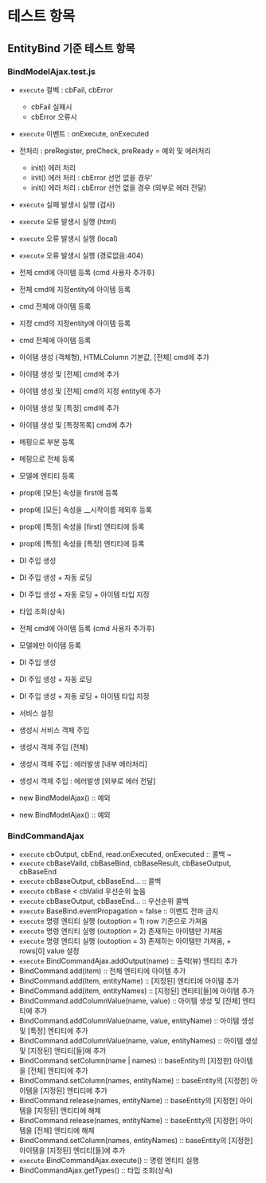 # 테스트 항목


## EntityBind 기준 테스트 항목

### BindModelAjax.test.js
- `execute` 컬벡 : cbFail, cbError
    + cbFail 실패시
    + cbError 오류시
- `execute` 이벤트 : onExecute, onExecuted
- 전처리 : preRegister, preCheck, preReady = 예외 및 에러처리
    + init() 에러 처리
    + init() 에러 처리 : cbError 선언 없을 경우'
    + init() 에러 처리 : cbError 선언 없을 경우 (외부로 에러 전달)
- `execute` 실패 발생시 실행 (검사)
- `execute` 오류 발생시 실행 (html)
- `execute` 오류 발생시 실행 (local)
- `execute` 오류 발생시 실행 (경로없음:404)

- 전체 cmd에 아이템 등록 (cmd 사용자 추가후)
- 전체 cmd에 지정entity에 아이템 등록 
- cmd 전체에 아이템 등록
- 지정 cmd의 지정entity에 아이템 등록
- cmd 전체에 아이템 등록
- 아이템 생성 (객체형), HTMLColumn 기본값, [전체] cmd에 추가
- 아이템 생성 및 [전체] cmd에 추가
- 아이템 생성 및 [전체] cmd의 지정 entity에 추가
- 아이템 생성 및 [특정] cmd에 추가
- 아이템 생성 및 [특정목록] cmd에 추가
- 메핑으로 부분 등록 
- 메핑으로 전체 등록
- 모델에 엔티티 등록
- prop에 [모든] 속성을 first에 등록
- prop에 [모든] 속성을 __시작이름 제외후 등록
- prop에 [특정] 속성을  [first] 엔티티에 등록 
- prop에 [특정] 속성을  [특정] 엔티티에 등록
- DI 주입 생성
- DI 주입 생성 + 자동 로딩
- DI 주입 생성 + 자동 로딩 + 아이템 타입 지정
- 타입 조회(상속)
- 전체 cmd에 아이템 등록 (cmd 사용자 추가후)
- 모델에만 아이템 등록
- DI 주입 생성
- DI 주입 생성 + 자동 로딩
- DI 주입 생성 + 자동 로딩 + 아이템 타입 지정
- 서비스 설정
- 생성시 서비스 객체 주입
- 생성시 객체 주입 (전체)
- 생성시 객체 주입 : 에러발생 [내부 에러처리]
- 생성시 객체 주입 : 에러발생 [외부로 에러 전달]
- new BindModelAjax()  :: 예외
- new BindModelAjax()  :: 예외


### BindCommandAjax
- `execute` cbOutput, cbEnd, read.onExecuted, onExecuted :: 콜백 ~
- `execute` cbBaseVaild, cbBaseBind, cbBaseResult, cbBaseOutput, cbBaseEnd
- `execute` cbBaseOutput, cbBaseEnd... :: 콜백
- `execute` cbBase < cbValid 우선순위 높음
- `execute` cbBaseOutput, cbBaseEnd... :: 우선순위 콜백
- `execute` BaseBind.eventPropagation = false        :: 이벤트 전파 금지 
- `execute` 명령 엔티티 실행 (outoption = 1) row 기준으로 가져옴
- `execute` 명령 엔티티 실행 (outoption = 2) 존재하는 아이템만 가져옴 
- `execute` 명령 엔티티 실행 (outoption = 3) 존재하는 아이템만 가져옴, + rows[0] value 설정
- `execute` BindCommandAjax.addOutput(name) :: 출력(뷰) 엔티티 추가
- BindCommand.add(item) :: 전체 엔티티에 아이템 추가
- BindCommand.add(item, entityName) :: [지정된] 엔티티에 아이템 추가 
- BindCommand.add(item, entityNames) :: [지정된] 엔티티[들]에 아이템 추가
- BindCommand.addColumnValue(name, value) :: 아이템 생성 및 [전체] 엔티티에 추가
- BindCommand.addColumnValue(name, value, entityName) :: 아이템 생성 및 [특정] 엔티티에 추가
- BindCommand.addColumnValue(name, value, entityNames) :: 아이템 생성 및 [지정된] 엔티티[들]에 추가 
- BindCommand.setColumn(name | names) :: baseEntity의 [지정한] 아이템을 [전체] 엔티티에 추가
- BindCommand.setColumn(names, entityName) :: baseEntity의 [지정한] 아이템을 [지정된] 엔티티에 추가 
- BindCommand.release(names, entityName) :: baseEntity의 [지정한] 아이템을 [지정된] 엔티티에 해제
- BindCommand.release(names, entityName) :: baseEntity의 [지정한] 아이템을 [전체] 엔티티에 해제 
- BindCommand.setColumn(names, entityNames) :: baseEntity의 [지정한] 아이템을 [지정된] 엔티티[들]에 추가
- `execute` BindCommandAjax.execute() :: 명령 엔티티 실행
- BindCommandAjax.getTypes() :: 타입 조회(상속) 